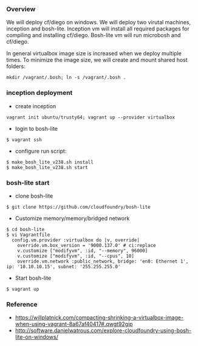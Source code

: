 
### Overview
We will deploy cf/diego on windows. 
We will deploy two virutal machines, inception and bosh-lite. 
Inception vm will install all required packages for compiling and installing cf/diego.
Bosh-lite vm will run microbosh and cf/diego.

In general virtualbox image size is increased when we deploy multiple times. 
To minimize the image size, we will create and mount shared host folders:

```
mkdir /vagrant/.bosh; ln -s /vagrant/.bosh .
```

### inception deployment
- create inception
```
vagrant init ubuntu/trusty64; vagrant up --provider virtualbox
```

- login to bosh-lite
```
$ vagrant ssh
```

- configure run script: 
```
$ make_bosh_lite_v238.sh install
$ make_bosh_lite_v238.sh start
```



### bosh-lite start
- clone bosh-lite 
```
$ git clone https://github.com/cloudfoundry/bosh-lite
```
- Customize memory/memory/bridged network
```
$ cd bosh-lite
$ vi Vagrantfile
  config.vm.provider :virtualbox do |v, override|
    override.vm.box_version = '9000.137.0' # ci:replace
    v.customize ["modifyvm", :id, "--memory", 96000]
    v.customize ["modifyvm", :id, "--cpus", 10]
    override.vm.network :public_network, bridge: 'en0: Ethernet 1', ip: '10.10.10.15', subnet: '255.255.255.0'    
```

- Start bosh-lite
```
$ vagrant up
```


### Reference
- https://willplatnick.com/compacting-shrinking-a-virtualbox-image-when-using-vagrant-8a67af40417#.qwgt92gip
- http://software.danielwatrous.com/explore-cloudfoundry-using-bosh-lite-on-windows/
